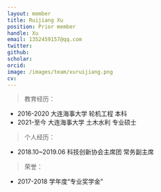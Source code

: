 ```yaml
---
layout: member
title: Ruijiang Xu
position: Prior member
handle: Xu
email: 1352459157@qq.com
twitter: 
github: 
scholar:
orcid: 
image: /images/team/xuruijiang.png
cv: 
---
```



> 教育经历：

- 2016-2020 大连海事大学 轮机工程 本科
- 2021-至今 大连海事大学 土木水利 专业硕士

> 个人经历：

- 2018.10~2019.06 科技创新协会主席团 常务副主席

> 荣誉： 

- 2017-2018 学年度“专业奖学金”